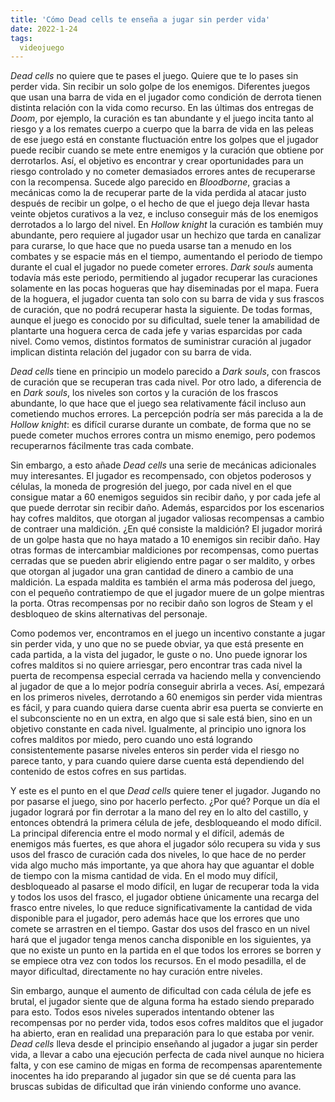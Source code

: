 ```yaml
---
title: 'Cómo Dead cells te enseña a jugar sin perder vida'
date: 2022-1-24
tags:
  videojuego
---
```

*Dead cells* no quiere que te pases el juego. Quiere que te lo pases sin perder vida. Sin recibir un solo golpe de los enemigos. Diferentes juegos que usan una barra de vida en el jugador como condición de derrota tienen distinta relación con la vida como recurso. En las últimas dos entregas de *Doom*, por ejemplo, la curación es tan abundante y el juego incita tanto al riesgo y a los remates cuerpo a cuerpo que la barra de vida en las peleas de ese juego está en constante fluctuación entre los golpes que el jugador puede recibir cuando se mete entre enemigos y la curación que obtiene por derrotarlos. Así, el objetivo es encontrar y crear oportunidades para un riesgo controlado y no cometer demasiados errores antes de recuperarse con la recompensa. Sucede algo parecido en *Bloodborne*, gracias a mecánicas como la de recuperar parte de la vida perdida al atacar justo después de recibir un golpe, o el hecho de que el juego deja llevar hasta veinte objetos curativos a la vez, e incluso conseguir más de los enemigos derrotados a lo largo del nivel. En *Hollow knight* la curación es también muy abundante, pero requiere al jugador usar un hechizo que tarda en canalizar para curarse, lo que hace que no pueda usarse tan a menudo en los combates y se espacie más en el tiempo, aumentando el periodo de tiempo durante el cual el jugador no puede cometer errores. *Dark souls* aumenta todavía más este periodo, permitiendo al jugador recuperar las curaciones solamente en las pocas hogueras que hay diseminadas por el mapa. Fuera de la hoguera, el jugador cuenta tan solo con su barra de vida y sus frascos de curación, que no podrá recuperar hasta la siguiente. De todas formas, aunque el juego es conocido por su dificultad, suele tener la amabilidad de plantarte una hoguera cerca de cada jefe y varias esparcidas por cada nivel. Como vemos, distintos formatos de suministrar curación al jugador implican distinta relación del jugador con su barra de vida.

*Dead cells* tiene en principio un modelo parecido a *Dark souls*, con frascos de curación que se recuperan tras cada nivel. Por otro lado, a diferencia de en *Dark souls*, los niveles son cortos y la curación de los frascos abundante, lo que hace que el juego sea relativamente fácil incluso aun cometiendo muchos errores. La percepción podría ser más parecida a la de *Hollow knight*: es difícil curarse durante un combate, de forma que no se puede cometer muchos errores contra un mismo enemigo, pero podemos recuperarnos fácilmente tras cada combate.

Sin embargo, a esto añade *Dead cells* una serie de mecánicas adicionales muy interesantes. El jugador es recompensado, con objetos poderosos y células, la moneda de progresión del juego, por cada nivel en el que consigue matar a 60 enemigos seguidos sin recibir daño, y por cada jefe al que puede derrotar sin recibir daño. Además, esparcidos por los escenarios hay cofres malditos, que otorgan al jugador valiosas recompensas a cambio de contraer una maldición. ¿En qué consiste la maldición? El jugador morirá de un golpe hasta que no haya matado a 10 enemigos sin recibir daño. Hay otras formas de intercambiar maldiciones por recompensas, como puertas cerradas que se pueden abrir eligiendo entre pagar o ser maldito, y orbes que otorgan al jugador una gran cantidad de dinero a cambio de una maldición. La espada maldita es también el arma más poderosa del juego, con el pequeño contratiempo de que el jugador muere de un golpe mientras la porta. Otras recompensas por no recibir daño son logros de Steam y el desbloqueo de skins alternativas del personaje.

Como podemos ver, encontramos en el juego un incentivo constante a jugar sin perder vida, y uno que no se puede obviar, ya que está presente en cada partida, a la vista del jugador, le guste o no. Uno puede ignorar los cofres malditos si no quiere arriesgar, pero encontrar tras cada nivel la puerta de recompensa especial cerrada va haciendo mella y convenciendo al jugador de que a lo mejor podría conseguir abrirla a veces. Así, empezará en los primeros niveles, derrotando a 60 enemigos sin perder vida mientras es fácil, y para cuando quiera darse cuenta abrir esa puerta se convierte en el subconsciente no en un extra, en algo que si sale está bien, sino en un objetivo constante en cada nivel. Igualmente, al principio uno ignora los cofres malditos por miedo, pero cuando uno está logrando consistentemente pasarse niveles enteros sin perder vida el riesgo no parece tanto, y para cuando quiere darse cuenta está dependiendo del contenido de estos cofres en sus partidas.

Y este es el punto en el que *Dead cells* quiere tener el jugador. Jugando no por pasarse el juego, sino por hacerlo perfecto. ¿Por qué? Porque un día el jugador logrará por fin derrotar a la mano del rey en lo alto del castillo, y entonces obtendrá la primera célula de jefe, desbloqueando el modo difícil. La principal diferencia entre el modo normal y el difícil, además de enemigos más fuertes, es que ahora el jugador sólo recupera su vida y sus usos del frasco de curación cada dos niveles, lo que hace de no perder vida algo mucho más importante, ya que ahora hay que aguantar el doble de tiempo con la misma cantidad de vida. En el modo muy difícil, desbloqueado al pasarse el modo difícil, en lugar de recuperar toda la vida y todos los usos del frasco, el jugador obtiene únicamente una recarga del frasco entre niveles, lo que reduce significativamente la cantidad de vida disponible para el jugador, pero además hace que los errores que uno comete se arrastren en el tiempo. Gastar dos usos del frasco en un nivel hará que el jugador tenga menos cancha disponible en los siguientes, ya que no existe un punto en la partida en el que todos los errores se borren y se empiece otra vez con todos los recursos. En el modo pesadilla, el de mayor dificultad, directamente no hay curación entre niveles.

Sin embargo, aunque el aumento de dificultad con cada célula de jefe es brutal, el jugador siente que de alguna forma ha estado siendo preparado para esto. Todos esos niveles superados intentando obtener las recompensas por no perder vida, todos esos cofres malditos que el jugador ha abierto, eran en realidad una preparación para lo que estaba por venir. *Dead cells* lleva desde el principio enseñando al jugador a jugar sin perder vida, a llevar a cabo una ejecución perfecta de cada nivel aunque no hiciera falta, y con ese camino de migas en forma de recompensas aparentemente inocentes ha ido preparando al jugador sin que se dé cuenta para las bruscas subidas de dificultad que irán viniendo conforme uno avance.
